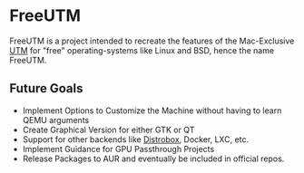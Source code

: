 # FreeUTM

FreeUTM is a project intended to recreate the features of the Mac-Exclusive [UTM](https://github.com/utmapp/UTM) for "free" operating-systems like Linux and BSD, hence the name FreeUTM.

## Future Goals
- Implement Options to Customize the Machine without having to learn QEMU arguments
- Create Graphical Version for either GTK or QT
- Support for other backends like [Distrobox](https://github.com/89luca89/distrobox), Docker, LXC, etc.
- Implement Guidance for GPU Passthrough Projects
- Release Packages to AUR and eventually be included in official repos.
